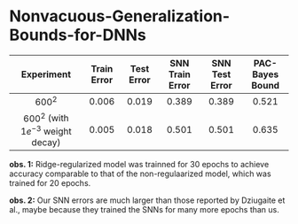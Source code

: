 # Nonvacuous-Generalization-Bounds-for-DNNs

|     Experiment     | Train Error | Test Error | SNN Train Error | SNN Test Error | PAC-Bayes Bound |
|:-----------------:|:-----------:|:----------:|:---------------:|:--------------:|:---------------:|
| $600^2$      |   0.006      |   0.019     |      0.389       |      0.389      |      0.521       |
| $600^2$ (with $1e^{-3}$ weight decay)      |   0.005      |   0.018     |      0.501      |      0.501      |      0.635       |

**obs. 1:** Ridge-regularized model was trainned for 30 epochs to achieve accuracy comparable to that of the non-regulaarized model, which was trained for 20 epochs.

**obs. 2:** Our SNN errors are much larger than those reported by Dziugaite et al., maybe because they trained the SNNs for many more epochs than us.